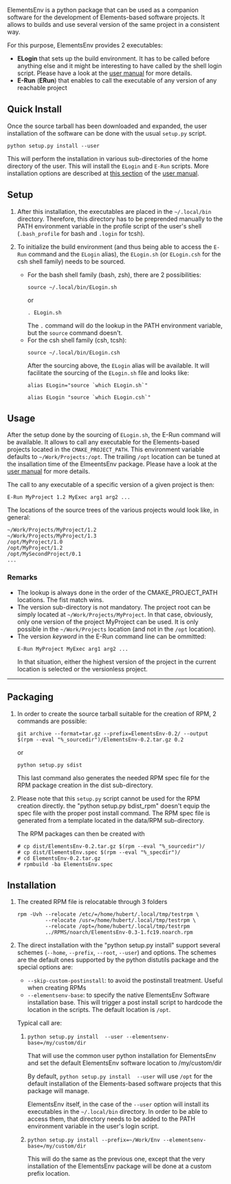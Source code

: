 ElementsEnv is a python package that can be used as a companion software for the development of Elements-based software projects. It allows to builds and use several version of the same project in a consistent way.

For this purpose, ElementsEnv provides 2 executables:
* **ELogin** that sets up the build environment. It has to be called before anything else and it might be interesting to have called by the shell login script. Please have a look at the [user manual](doc/Manual.md) for more details.
* **E-Run** (**ERun**) that enables to call the executable of any version of any reachable project

## Quick Install

Once the source tarball has been downloaded and expanded, the user installation of the software can be done with the usual `setup.py` script.

```
python setup.py install --user
```

This will perform the installation in various sub-directories of the home directory of the user. This will install the `ELogin` and `E-Run` scripts. More installation options are described at [this section](doc/Manual.md#local-custom-installation) of the [user manual](doc/Manual.md).

## Setup

1. After this installation, the executables are placed in the `~/.local/bin` directory. Therefore, this directory has to be preprended manually to the PATH environment variable in the profile script of the user's shell (`.bash_profile` for bash and `.login` for tcsh).

1. To initialize the build environment (and thus being able to access the `E-Run` command and the `ELogin` alias), the `ELogin.sh` (or `ELogin.csh` for the csh shell family) needs to be sourced.
   * For the bash shell family (bash, zsh), there are 2 possibilities:
     ```
     source ~/.local/bin/ELogin.sh
     ```
     or
     ```
     . ELogin.sh
     ```
     The `.` command will do the lookup in the PATH environment variable, but the `source` command doesn't.
   * For the csh shell family (csh, tcsh):
     ```
     source ~/.local/bin/ELogin.csh
     ```
     After the sourcing above, the `ELogin` alias will be available. It will facilitate the sourcing of the `ELogin.sh` file and looks like:
     ```
     alias ELogin="source `which ELogin.sh`"
     ```
     ```
     alias ELogin "source `which ELogin.csh`"
     ```


## Usage

After the setup done by the sourcing of `ELogin.sh`, the E-Run command will be available. It allows to call any executable for the Elements-based projects located in the `CMAKE_PROJECT_PATH`. This environment variable defaults to `~/Work/Projects:/opt`. The trailing `/opt` location can be tuned at the insallation time of the ElmeentsEnv package. Please have a look at the [user manual](doc/Manual.md) for more details.

The call to any executable of a specific version of a given project is then:
```
E-Run MyProject 1.2 MyExec arg1 arg2 ...
```

The locations of the source trees of the various projects would look like, in general:

```
~/Work/Projects/MyProject/1.2
~/Work/Projects/MyProject/1.3
/opt/MyProject/1.0
/opt/MyProject/1.2
/opt/MySecondProject/0.1
...

```

### Remarks

* The lookup is always done in the order of the CMAKE_PROJECT_PATH locations. The fist match wins.
* The version sub-directory is not mandatory. The project root can be simply located at `~/Work/Projects/MyProject`. In that case, obviously, only one version of the project MyProject can be used. It is only possible in the `~/Work/Projects` location (and not in the `/opt` location).
* The version _keyword_ in the E-Run command line can be ommitted:
  ```
  E-Run MyProject MyExec arg1 arg2 ...
  ```
  In that situation, either the highest version of the project in the current location is selected or the versionless project.


---

## Packaging

1. In order to create the source tarball suitable for the creation of RPM, 2 commands are possible:

   ```
   git archive --format=tar.gz --prefix=ElementsEnv-0.2/ --output $(rpm --eval "%_sourcedir")/ElementsEnv-0.2.tar.gz 0.2
   ```
   or

   ```
   python setup.py sdist
   ```

   This last command also generates the needed RPM spec file for the RPM package creation in the dist sub-directory.

1. Please note that this `setup.py` script cannot be used for the RPM creation directly.
   the "python setup.py bdist_rpm" doesn't equip the spec file with the
   proper post install command. The RPM spec file is generated from a template located in the data/RPM sub-directory.

   The RPM packages can then be created with

   ```
   # cp dist/ElementsEnv-0.2.tar.gz $(rpm --eval "%_sourcedir")/
   # cp dist/ElementsEnv.spec $(rpm --eval "%_specdir")/
   # cd ElementsEnv-0.2.tar.gz
   # rpmbuild -ba ElementsEnv.spec
   ```

## Installation


1. The created RPM file is relocatable through 3 folders

   ```
   rpm -Uvh --relocate /etc/=/home/hubert/.local/tmp/testrpm \
            --relocate /usr=/home/hubert/.local/tmp/testrpm \
            --relocate /opt=/home/hubert/.local/tmp/testrpm
            ../RPMS/noarch/ElementsEnv-0.3-1.fc19.noarch.rpm
   ```

1. The direct installation with the "python setup.py install" support several
   schemes (`--home`, `--prefix`, `--root`, `--user`) and options. The schemes are the
   default ones supported by the python distutils package and the special options
   are:
   * `--skip-custom-postinstall`: to avoid the postinstall treatment. Useful when
      creating RPMs
   * `--elementsenv-base`: to specify the native ElementsEnv Software installation base. This will trigger a post install script to hardcode the location in the scripts. The default location is `/opt`.

   Typical call are:
   1. `python setup.py install  --user --elementsenv-base=/my/custom/dir`

      That will use the common user python installation for ElementsEnv and set
      the default ElementsEnv software location to /my/custom/dir

      By default, `python setup.py install  --user` will use `/opt` for the default installation of the Elements-based software projects that this package will manage.

      ElementsEnv itself, in the case of the `--user` option will install its executables in the `~/.local/bin` directory. In order to be able to access them, that directory needs to be added to the PATH environment variable in the user's login script.


   1. `python setup.py install --prefix=~/Work/Env --elementsenv-base=/my/custom/dir`

      This will do the same as the previous one, except that the very installation
      of the ElementsEnv package will be done at a custom prefix location.

